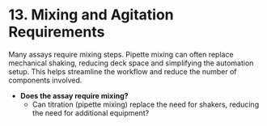 # 13. Mixing and Agitation Requirements

Many assays require mixing steps. Pipette mixing can often replace mechanical shaking, reducing deck space and simplifying the automation setup. This helps streamline the workflow and reduce the number of components involved.

* **Does the assay require mixing?**
  * Can titration (pipette mixing) replace the need for shakers, reducing the need for additional equipment?
